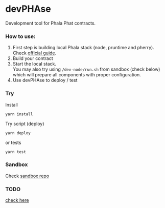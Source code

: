 # devPHAse
Development tool for Phala Phat contracts.

<!--
![](https://img.shields.io/badge/Coverage-97%25-83A603.svg?prefix=$coverage$)
-->

### How to use:
1. First step is building local Phala stack (node, pruntime and pherry). Check [official guide](https://wiki.phala.network/en-us/build/archived/run-a-local-development-network/).
2. Build your contract
3. Start the local stack.  
You may also try using `/dev-node/run.sh` from sandbox (check below) which will prepare all components with proper configuration.
4. Use devPHAse to deploy / test

### Try

Install
```shell
yarn install
```

Try script (deploy)
```shell
yarn deploy
```

or tests
```shell
yarn test
```

### Sandbox
Check [sandbox repo](https://github.com/l00k/devphase-sandbox)  

### TODO
[check here](./TODO.md)
